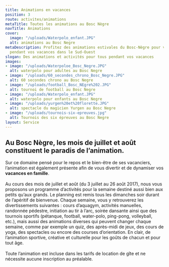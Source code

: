 ```yaml
---
title: Animations en vacances
position: 3
route: activites/animations
metaTitle: Toutes les animations au Bosc Nègre
navTitle: Animations
cover:
  image: "/uploads/Waterpolo_enfant.JPG"
  alt: animations au Bosc Negre
metaDescription: Profitez des animations estivales du Bosc-Nègre pour vous occupez
  pendant vos vacances dans le Sud-Ouest
slogan: Des animations et activités pour tous pendant vos vacances
images:
- image: "/uploads/Waterpoloe_Bosc_Negre.JPG"
  alt: waterpolo pour adultes au Bosc Negre
- image: "/uploads/60_secondes_chrono_Bosc_Negre.JPG"
  alt: 60 secondes chrono au Bosc Negre
- image: "/uploads/football_Bosc_NEgre%202.JPG"
  alt: tournoi de football au Bosc Negre
- image: "/uploads/Waterpolo_enfant.JPG"
  alt: waterpolo pour enfants au Bosc Negre
- image: "/uploads/yurgen%20et%20florette.JPG"
  alt: spectacle du magicien Yurgen au Bosc Negre
- image: "/uploads/tournois-six-epreuves.jpg"
  alt: Tournois des six épreuves au Bosc Negre
layout: Service
---
```


## Au Bosc Nègre, les mois de juillet et août constituent le paradis de l’animation.

Sur ce domaine pensé pour le repos et le bien-être de ses vacanciers, l’animation est également présente afin de vous divertir et de dynamiser vos **vacances en famille**.\
\
Au cours des mois de juillet et août (du 3 juillet au 26 août 2017), nous vous proposons un programme d’activités pour la semaine destiné aussi bien aux petits qu’aux grands. Le planning est remis tous les dimanches soir durant de l’apéritif de bienvenue. Chaque semaine, vous y retrouverez les divertissements suivantes : cours d’aquagym, activités manuelles, randonnée pédestre, initiation au tir à l’arc, soirée dansante ainsi que des tournois sportifs (pétanque, football, water-polo, ping-pong, volleyball, etc.), mais aussi des animations diverses qui peuvent changer chaque semaine, comme par exemple un quiz, des après-midi de jeux, des cours de yoga, des spectacles ou encore des courses d’orientation. En clair, de l’animation sportive, créative et culturelle pour les goûts de chacun et pour tout âge. \
\
Toute l’animation est incluse dans les tarifs de location de gîte et ne nécessite aucune inscription au préalable.